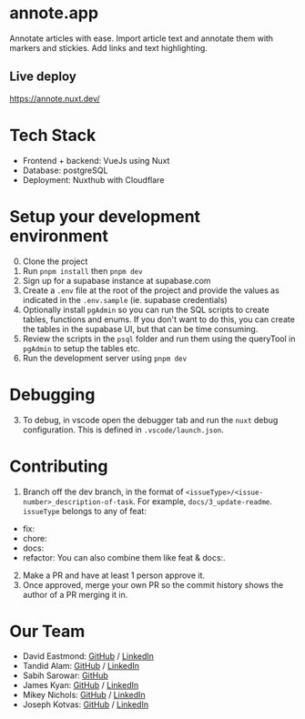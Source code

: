 # annote.app

Annotate articles with ease. Import article text and annotate them with markers and stickies. Add links and text highlighting.

## Live deploy

https://annote.nuxt.dev/

# Tech Stack

- Frontend + backend: VueJs using Nuxt
- Database: postgreSQL
- Deployment: Nuxthub with Cloudflare

# Setup your development environment

0. Clone the project
1. Run `pnpm install` then `pnpm dev`
2. Sign up for a supabase instance at supabase.com
3. Create a `.env` file at the root of the project and provide the values as indicated in the `.env.sample` (ie. supabase credentials)
4. Optionally install `pgAdmin` so you can run the SQL scripts to create tables, functions and enums. If you don't want to do this, you can create the tables in the supabase UI, but that can be time consuming.
5. Review the scripts in the `psql` folder and run them using the queryTool in `pgAdmin` to setup the tables etc.
6. Run the development server using `pnpm dev`

# Debugging

3. To debug, in vscode open the debugger tab and run the `nuxt` debug configuration. This is defined in `.vscode/launch.json`.

# Contributing

1. Branch off the dev branch, in the format of `<issueType>/<issue-number>_description-of-task`. For example, `docs/3_update-readme`. `issueType` belongs to any of feat:

- fix:
- chore:
- docs:
- refactor:
  You can also combine them like feat & docs:.

2. Make a PR and have at least 1 person approve it.
3. Once approved, merge your own PR so the commit history shows the author of a PR merging it in.

# Our Team

- David Eastmond: [GitHub](https://github.com/davideastmond) / [LinkedIn](https://www.linkedin.com/in/david-eastmond-2783ab18a/)
- Tandid Alam: [GitHub](https://github.com/Tandid) / [LinkedIn](https://www.linkedin.com/in/tandidalam/)
- Sabih Sarowar: [GitHub](https://github.com/kleenkanteen)
- James Kyan: [GitHub](https://github.com/jkyan1988) / [LinkedIn](https://www.linkedin.com/in/james-kyan/)
- Mikey Nichols: [GitHub](https://github.com/mnichols08) / [LinkedIn](https://www.linkedin.com/in/mnix-dev/)
- Joseph Kotvas: [GitHub](https://github.com/joekotvas) / [LinkedIn](https://www.linkedin.com/in/joekotvas/)
